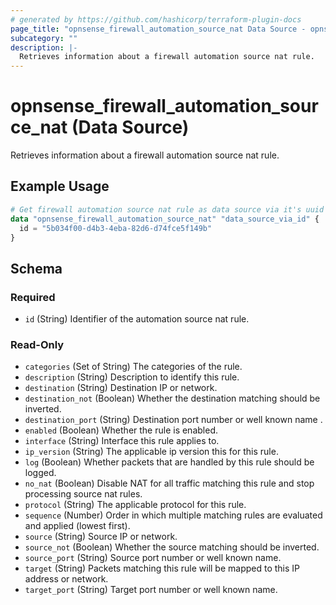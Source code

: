 ```yaml
---
# generated by https://github.com/hashicorp/terraform-plugin-docs
page_title: "opnsense_firewall_automation_source_nat Data Source - opnsense"
subcategory: ""
description: |-
  Retrieves information about a firewall automation source nat rule.
---
```


# opnsense_firewall_automation_source_nat (Data Source)

Retrieves information about a firewall automation source nat rule.

## Example Usage

```terraform
# Get firewall automation source nat rule as data source via it's uuid
data "opnsense_firewall_automation_source_nat" "data_source_via_id" {
  id = "5b034f00-d4b3-4eba-82d6-d74fce5f149b"
}
```

<!-- schema generated by tfplugindocs -->
## Schema

### Required

- `id` (String) Identifier of the automation source nat rule.

### Read-Only

- `categories` (Set of String) The categories of the rule.
- `description` (String) Description to identify this rule.
- `destination` (String) Destination IP or network.
- `destination_not` (Boolean) Whether the destination matching should be inverted.
- `destination_port` (String) Destination port number or well known name .
- `enabled` (Boolean) Whether the rule is enabled.
- `interface` (String) Interface this rule applies to.
- `ip_version` (String) The applicable ip version this for this rule.
- `log` (Boolean) Whether packets that are handled by this rule should be logged.
- `no_nat` (Boolean) Disable NAT for all traffic matching this rule and stop processing source nat rules.
- `protocol` (String) The applicable protocol for this rule.
- `sequence` (Number) Order in which multiple matching rules are evaluated and applied (lowest first).
- `source` (String) Source IP or network.
- `source_not` (Boolean) Whether the source matching should be inverted.
- `source_port` (String) Source port number or well known name.
- `target` (String) Packets matching this rule will be mapped to this IP address or network.
- `target_port` (String) Target port number or well known name.
